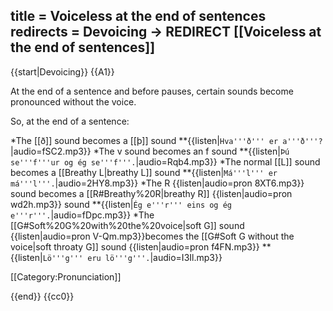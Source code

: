 title = Voiceless at the end of sentences
redirects = Devoicing -> REDIRECT [[Voiceless at the end of sentences]]
---

{{start|Devoicing}}
{{A1}}

At the end of a sentence and before pauses, certain sounds become pronounced without the voice.

So, at the end of a sentence:

*The [[ð]] sound becomes a [[þ]] sound
**{{listen|`Hva'''ð''' er a'''ð'''?`|audio=fSC2.mp3}}
*The v sound becomes an f sound
**{{listen|`Þú se'''f'''ur og ég se'''f'''.`|audio=Rqb4.mp3}}
*The normal [[L]] sound becomes a [[Breathy L|breathy L]] sound
**{{listen|`Má'''l''' er má'''l'''.`|audio=2HY8.mp3}}
*The R {{listen|audio=pron 8XT6.mp3}}  sound becomes a [[R#Breathy%20R|breathy R]] {{listen|audio=pron wd2h.mp3}} sound
**{{listen|`Ég e'''r''' eins og ég e'''r'''.`|audio=fDpc.mp3}}
*The [[G#Soft%20G%20with%20the%20voice|soft G]] sound {{listen|audio=pron V-Qm.mp3}}becomes the [[G#Soft G without the voice|soft throaty G]] sound {{listen|audio=pron f4FN.mp3}}
**{{listen|`Lö'''g''' eru lö'''g'''.`|audio=I3Il.mp3}}

[[Category:Pronunciation]]

{{end}}
<noinclude>{{cc0}}</noinclude>